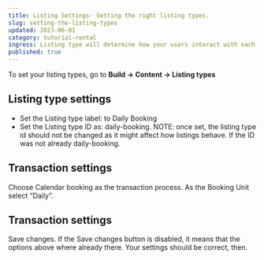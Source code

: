 ```yaml
---
title: Listing Settings- Setting the right listing types.
slug: setting-the-listing-types
updated: 2023-06-01
category: tutorial-rental
ingress: Listing type will determine how your users interact with each other. Saunas are normally booked within the day and for the whole day.  
published: true
---
```


To set your listing types, go to **Build → Content → Listing types**

## Listing type settings
 - Set the Listing type label: to Daily Booking
 - Set the Listing type ID as: daily-booking. NOTE: once set, the listing type id should not be changed as it might affect how listings behave. If the ID was not already daily-booking. 

## Transaction settings
Choose Calendar booking as the transaction process. As the Booking Unit select “Daily”. 

## Transaction settings
Save changes. If the Save changes button is disabled, it means that the options above where already there. Your settings should be correct, then.
